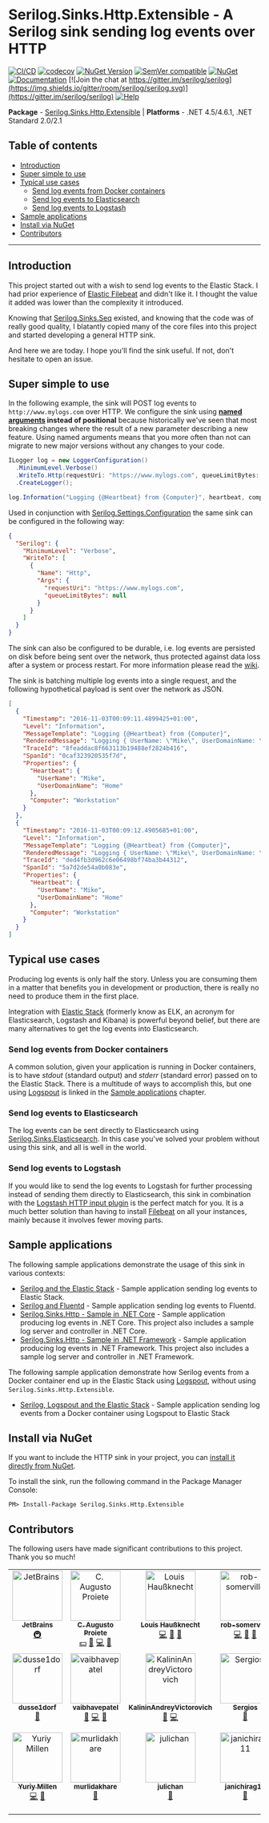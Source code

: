 # Serilog.Sinks.Http.Extensible - A Serilog sink sending log events over HTTP <!-- omit in toc -->

[![CI/CD](https://github.com/josephcappellino/serilog-sinks-http/actions/workflows/ci-cd.yml/badge.svg)](https://github.com/josephcappellino/serilog-sinks-http/actions/workflows/ci-cd.yml)
[![codecov](https://codecov.io/gh/FantasticFiasco/serilog-sinks-http/branch/main/graph/badge.svg?token=cw6OYeQmdH)](https://codecov.io/gh/FantasticFiasco/serilog-sinks-http)
[![NuGet Version](http://img.shields.io/nuget/v/Serilog.Sinks.Http.Extensible.svg?style=flat)](https://www.nuget.org/packages/Serilog.Sinks.Http.Extensible/)
[![SemVer compatible](https://img.shields.io/badge/%E2%9C%85-SemVer%20compatible-blue)](https://semver.org/)
[![NuGet](https://img.shields.io/nuget/dt/Serilog.Sinks.Http.Extensible.svg)](https://www.nuget.org/packages/Serilog.Sinks.Http.Extensible/)
[![Documentation](https://img.shields.io/badge/docs-wiki-yellow.svg)](https://github.com/serilog/serilog/wiki)
[![Join the chat at https://gitter.im/serilog/serilog](https://img.shields.io/gitter/room/serilog/serilog.svg)](https://gitter.im/serilog/serilog)
[![Help](https://img.shields.io/badge/stackoverflow-serilog-orange.svg)](http://stackoverflow.com/questions/tagged/serilog)

**Package** - [Serilog.Sinks.Http.Extensible](https://www.nuget.org/packages/serilog.sinks.http.extensible) | **Platforms** - .NET 4.5/4.6.1, .NET Standard 2.0/2.1

## Table of contents <!-- omit in toc -->

- [Introduction](#introduction)
- [Super simple to use](#super-simple-to-use)
- [Typical use cases](#typical-use-cases)
  - [Send log events from Docker containers](#send-log-events-from-docker-containers)
  - [Send log events to Elasticsearch](#send-log-events-to-elasticsearch)
  - [Send log events to Logstash](#send-log-events-to-logstash)
- [Sample applications](#sample-applications)
- [Install via NuGet](#install-via-nuget)
- [Contributors](#contributors)

---

## Introduction

This project started out with a wish to send log events to the Elastic Stack. I had prior experience of [Elastic Filebeat](https://www.elastic.co/beats/filebeat) and didn't like it. I thought the value it added was lower than the complexity it introduced.

Knowing that [Serilog.Sinks.Seq](https://github.com/serilog/serilog-sinks-seq) existed, and knowing that the code was of really good quality, I blatantly copied many of the core files into this project and started developing a general HTTP sink.

And here we are today. I hope you'll find the sink useful. If not, don't hesitate to open an issue.

## Super simple to use

In the following example, the sink will POST log events to `http://www.mylogs.com` over HTTP. We configure the sink using **[named arguments](https://docs.microsoft.com/en-us/dotnet/csharp/programming-guide/classes-and-structs/named-and-optional-arguments#named-arguments) instead of positional** because historically we've seen that most breaking changes where the result of a new parameter describing a new feature. Using named arguments means that you more often than not can migrate to new major versions without any changes to your code.

```csharp
ILogger log = new LoggerConfiguration()
  .MinimumLevel.Verbose()
  .WriteTo.Http(requestUri: "https://www.mylogs.com", queueLimitBytes: null)
  .CreateLogger();

log.Information("Logging {@Heartbeat} from {Computer}", heartbeat, computer);
```

Used in conjunction with [Serilog.Settings.Configuration](https://github.com/serilog/serilog-settings-configuration) the same sink can be configured in the following way:

```json
{
  "Serilog": {
    "MinimumLevel": "Verbose",
    "WriteTo": [
      {
        "Name": "Http",
        "Args": {
          "requestUri": "https://www.mylogs.com",
          "queueLimitBytes": null
        }
      }
    ]
  }
}
```

The sink can also be configured to be durable, i.e. log events are persisted on disk before being sent over the network, thus protected against data loss after a system or process restart. For more information please read the [wiki](https://github.com/josephcappellino/serilog-sinks-http/wiki).

The sink is batching multiple log events into a single request, and the following hypothetical payload is sent over the network as JSON.

```json
[
  {
    "Timestamp": "2016-11-03T00:09:11.4899425+01:00",
    "Level": "Information",
    "MessageTemplate": "Logging {@Heartbeat} from {Computer}",
    "RenderedMessage": "Logging { UserName: \"Mike\", UserDomainName: \"Home\" } from \"Workstation\"",
    "TraceId": "8feaddac8f663113b19488ef2824b416",
    "SpanId": "0caf323920535f7d",
    "Properties": {
      "Heartbeat": {
        "UserName": "Mike",
        "UserDomainName": "Home"
      },
      "Computer": "Workstation"
    }
  },
  {
    "Timestamp": "2016-11-03T00:09:12.4905685+01:00",
    "Level": "Information",
    "MessageTemplate": "Logging {@Heartbeat} from {Computer}",
    "RenderedMessage": "Logging { UserName: \"Mike\", UserDomainName: \"Home\" } from \"Workstation\"",
    "TraceId": "ded4fb3d962c6e06498bf74ba3b44312",
    "SpanId": "5a7d2de54a0b083e",
    "Properties": {
      "Heartbeat": {
        "UserName": "Mike",
        "UserDomainName": "Home"
      },
      "Computer": "Workstation"
    }
  }
]
```

## Typical use cases

Producing log events is only half the story. Unless you are consuming them in a matter that benefits you in development or production, there is really no need to produce them in the first place.

Integration with [Elastic Stack](https://www.elastic.co/products) (formerly know as ELK, an acronym for Elasticsearch, Logstash and Kibana) is powerful beyond belief, but there are many alternatives to get the log events into Elasticsearch.

### Send log events from Docker containers

A common solution, given your application is running in Docker containers, is to have *stdout* (standard output) and *stderr* (standard error) passed on to the Elastic Stack. There is a multitude of ways to accomplish this, but one using [Logspout](https://github.com/gliderlabs/logspout) is linked in the [Sample applications](#sample-applications) chapter.

### Send log events to Elasticsearch

The log events can be sent directly to Elasticsearch using [Serilog.Sinks.Elasticsearch](https://github.com/serilog/serilog-sinks-elasticsearch). In this case you've solved your problem without using this sink, and all is well in the world.

### Send log events to Logstash

If you would like to send the log events to Logstash for further processing instead of sending them directly to Elasticsearch, this sink in combination with the [Logstash HTTP input plugin](https://www.elastic.co/blog/introducing-logstash-input-http-plugin) is the perfect match for you. It is a much better solution than having to install [Filebeat](https://www.elastic.co/products/beats/filebeat) on all your instances, mainly because it involves fewer moving parts.

## Sample applications

The following sample applications demonstrate the usage of this sink in various contexts:

- [Serilog and the Elastic Stack](https://github.com/FantasticFiasco/serilog-sinks-http-sample-elastic-stack) - Sample application sending log events to Elastic Stack.
- [Serilog and Fluentd](https://github.com/FantasticFiasco/serilog-sinks-http-sample-fluentd) - Sample application sending log events to Fluentd.
- [Serilog.Sinks.Http - Sample in .NET Core](https://github.com/FantasticFiasco/serilog-sinks-http-sample-dotnet-core) - Sample application producing log events in .NET Core. This project also includes a sample log server and controller in .NET Core.
- [Serilog.Sinks.Http - Sample in .NET Framework](https://github.com/FantasticFiasco/serilog-sinks-http-sample-dotnet-framework) - Sample application producing log events in .NET Framework. This project also includes a sample log server and controller in .NET Framework.

The following sample application demonstrate how Serilog events from a Docker container end up in the Elastic Stack using [Logspout](https://github.com/gliderlabs/logspout), without using `Serilog.Sinks.Http.Extensible`.

- [Serilog, Logspout and the Elastic Stack](https://github.com/FantasticFiasco/serilog-logspout-elastic-stack) - Sample application sending log events from a Docker container using Logspout to Elastic Stack

## Install via NuGet

If you want to include the HTTP sink in your project, you can [install it directly from NuGet](https://www.nuget.org/packages/Serilog.Sinks.Http.Extensible/).

To install the sink, run the following command in the Package Manager Console:

```
PM> Install-Package Serilog.Sinks.Http.Extensible
```

## Contributors

The following users have made significant contributions to this project. Thank you so much!

<!-- ALL-CONTRIBUTORS-LIST:START - Do not remove or modify this section -->
<!-- prettier-ignore-start -->
<!-- markdownlint-disable -->
<table>
  <tbody>
    <tr>
      <td align="center" valign="top" width="14.28%"><a href="https://jetbrains.com/opensource"><img src="https://avatars.githubusercontent.com/u/878437?v=4?s=100" width="100px;" alt="JetBrains"/><br /><sub><b>JetBrains</b></sub></a><br /><a href="#infra-JetBrains" title="Infrastructure (Hosting, Build-Tools, etc)">🚇</a></td>
      <td align="center" valign="top" width="14.28%"><a href="https://augustoproiete.net/"><img src="https://avatars.githubusercontent.com/u/177608?v=4?s=100" width="100px;" alt="C. Augusto Proiete"/><br /><sub><b>C. Augusto Proiete</b></sub></a><br /><a href="#financial-augustoproiete" title="Financial">💵</a> <a href="#question-augustoproiete" title="Answering Questions">💬</a> <a href="https://github.com/FantasticFiasco/serilog-sinks-http/commits?author=augustoproiete" title="Code">💻</a> <a href="#ideas-augustoproiete" title="Ideas, Planning, & Feedback">🤔</a></td>
      <td align="center" valign="top" width="14.28%"><a href="https://github.com/lhaussknecht"><img src="https://avatars.githubusercontent.com/u/140147?v=4?s=100" width="100px;" alt="Louis Haußknecht"/><br /><sub><b>Louis Haußknecht</b></sub></a><br /><a href="https://github.com/FantasticFiasco/serilog-sinks-http/commits?author=lhaussknecht" title="Code">💻</a> <a href="#ideas-lhaussknecht" title="Ideas, Planning, & Feedback">🤔</a> <a href="https://github.com/FantasticFiasco/serilog-sinks-http/issues?q=author%3Alhaussknecht" title="Bug reports">🐛</a></td>
      <td align="center" valign="top" width="14.28%"><a href="https://github.com/rob-somerville"><img src="https://avatars.githubusercontent.com/u/12766610?v=4?s=100" width="100px;" alt="rob-somerville"/><br /><sub><b>rob-somerville</b></sub></a><br /><a href="https://github.com/FantasticFiasco/serilog-sinks-http/commits?author=rob-somerville" title="Code">💻</a> <a href="#ideas-rob-somerville" title="Ideas, Planning, & Feedback">🤔</a> <a href="https://github.com/FantasticFiasco/serilog-sinks-http/issues?q=author%3Arob-somerville" title="Bug reports">🐛</a></td>
      <td align="center" valign="top" width="14.28%"><a href="https://github.com/kvpt"><img src="https://avatars.githubusercontent.com/u/1446221?v=4?s=100" width="100px;" alt="Kevin Petit"/><br /><sub><b>Kevin Petit</b></sub></a><br /><a href="https://github.com/FantasticFiasco/serilog-sinks-http/commits?author=kvpt" title="Code">💻</a> <a href="#ideas-kvpt" title="Ideas, Planning, & Feedback">🤔</a> <a href="https://github.com/FantasticFiasco/serilog-sinks-http/issues?q=author%3Akvpt" title="Bug reports">🐛</a></td>
      <td align="center" valign="top" width="14.28%"><a href="https://github.com/aleksaradz"><img src="https://avatars.githubusercontent.com/u/72725560?v=4?s=100" width="100px;" alt="aleksaradz"/><br /><sub><b>aleksaradz</b></sub></a><br /><a href="https://github.com/FantasticFiasco/serilog-sinks-http/commits?author=aleksaradz" title="Code">💻</a> <a href="#ideas-aleksaradz" title="Ideas, Planning, & Feedback">🤔</a> <a href="https://github.com/FantasticFiasco/serilog-sinks-http/issues?q=author%3Aaleksaradz" title="Bug reports">🐛</a></td>
      <td align="center" valign="top" width="14.28%"><a href="https://github.com/michaeltdaniels"><img src="https://avatars.githubusercontent.com/u/45430678?v=4?s=100" width="100px;" alt="michaeltdaniels"/><br /><sub><b>michaeltdaniels</b></sub></a><br /><a href="#ideas-michaeltdaniels" title="Ideas, Planning, & Feedback">🤔</a></td>
    </tr>
    <tr>
      <td align="center" valign="top" width="14.28%"><a href="https://github.com/dusse1dorf"><img src="https://avatars.githubusercontent.com/u/37047967?v=4?s=100" width="100px;" alt="dusse1dorf"/><br /><sub><b>dusse1dorf</b></sub></a><br /><a href="#ideas-dusse1dorf" title="Ideas, Planning, & Feedback">🤔</a></td>
      <td align="center" valign="top" width="14.28%"><a href="https://github.com/vaibhavepatel"><img src="https://avatars.githubusercontent.com/u/23142694?v=4?s=100" width="100px;" alt="vaibhavepatel"/><br /><sub><b>vaibhavepatel</b></sub></a><br /><a href="https://github.com/FantasticFiasco/serilog-sinks-http/issues?q=author%3Avaibhavepatel" title="Bug reports">🐛</a> <a href="https://github.com/FantasticFiasco/serilog-sinks-http/commits?author=vaibhavepatel" title="Code">💻</a> <a href="#ideas-vaibhavepatel" title="Ideas, Planning, & Feedback">🤔</a></td>
      <td align="center" valign="top" width="14.28%"><a href="https://github.com/KalininAndreyVictorovich"><img src="https://avatars.githubusercontent.com/u/1285535?v=4?s=100" width="100px;" alt="KalininAndreyVictorovich"/><br /><sub><b>KalininAndreyVictorovich</b></sub></a><br /><a href="https://github.com/FantasticFiasco/serilog-sinks-http/issues?q=author%3AKalininAndreyVictorovich" title="Bug reports">🐛</a> <a href="https://github.com/FantasticFiasco/serilog-sinks-http/commits?author=KalininAndreyVictorovich" title="Code">💻</a></td>
      <td align="center" valign="top" width="14.28%"><a href="https://github.com/tipasergio"><img src="https://avatars.githubusercontent.com/u/6435956?v=4?s=100" width="100px;" alt="Sergios"/><br /><sub><b>Sergios</b></sub></a><br /><a href="https://github.com/FantasticFiasco/serilog-sinks-http/issues?q=author%3Atipasergio" title="Bug reports">🐛</a></td>
      <td align="center" valign="top" width="14.28%"><a href="https://github.com/AntonSmolkov"><img src="https://avatars.githubusercontent.com/u/5318028?v=4?s=100" width="100px;" alt="Anton Smolkov"/><br /><sub><b>Anton Smolkov</b></sub></a><br /><a href="https://github.com/FantasticFiasco/serilog-sinks-http/commits?author=AntonSmolkov" title="Code">💻</a> <a href="https://github.com/FantasticFiasco/serilog-sinks-http/issues?q=author%3AAntonSmolkov" title="Bug reports">🐛</a></td>
      <td align="center" valign="top" width="14.28%"><a href="https://github.com/Siphonophora"><img src="https://avatars.githubusercontent.com/u/32316111?v=4?s=100" width="100px;" alt="Michael J Conrad"/><br /><sub><b>Michael J Conrad</b></sub></a><br /><a href="https://github.com/FantasticFiasco/serilog-sinks-http/commits?author=Siphonophora" title="Documentation">📖</a></td>
      <td align="center" valign="top" width="14.28%"><a href="https://github.com/seruminar"><img src="https://avatars.githubusercontent.com/u/35008875?v=4?s=100" width="100px;" alt="Yuriy Sountsov"/><br /><sub><b>Yuriy Sountsov</b></sub></a><br /><a href="#ideas-seruminar" title="Ideas, Planning, & Feedback">🤔</a></td>
    </tr>
    <tr>
      <td align="center" valign="top" width="14.28%"><a href="https://github.com/yuriy-millen"><img src="https://avatars.githubusercontent.com/u/90191982?v=4?s=100" width="100px;" alt="Yuriy Millen"/><br /><sub><b>Yuriy Millen</b></sub></a><br /><a href="https://github.com/FantasticFiasco/serilog-sinks-http/commits?author=yuriy-millen" title="Code">💻</a> <a href="#ideas-yuriy-millen" title="Ideas, Planning, & Feedback">🤔</a></td>
      <td align="center" valign="top" width="14.28%"><a href="https://github.com/murlidakhare"><img src="https://avatars.githubusercontent.com/u/28730670?v=4?s=100" width="100px;" alt="murlidakhare"/><br /><sub><b>murlidakhare</b></sub></a><br /><a href="https://github.com/FantasticFiasco/serilog-sinks-http/issues?q=author%3Amurlidakhare" title="Bug reports">🐛</a></td>
      <td align="center" valign="top" width="14.28%"><a href="https://github.com/julichan"><img src="https://avatars.githubusercontent.com/u/27727780?v=4?s=100" width="100px;" alt="julichan"/><br /><sub><b>julichan</b></sub></a><br /><a href="https://github.com/FantasticFiasco/serilog-sinks-http/issues?q=author%3Ajulichan" title="Bug reports">🐛</a></td>
      <td align="center" valign="top" width="14.28%"><a href="https://github.com/janichirag11"><img src="https://avatars.githubusercontent.com/u/45846228?v=4?s=100" width="100px;" alt="janichirag11"/><br /><sub><b>janichirag11</b></sub></a><br /><a href="https://github.com/FantasticFiasco/serilog-sinks-http/issues?q=author%3Ajanichirag11" title="Bug reports">🐛</a></td>
      <td align="center" valign="top" width="14.28%"><a href="https://github.com/prasadpaul53"><img src="https://avatars.githubusercontent.com/u/78130718?v=4?s=100" width="100px;" alt="PaulP"/><br /><sub><b>PaulP</b></sub></a><br /><a href="https://github.com/FantasticFiasco/serilog-sinks-http/issues?q=author%3Aprasadpaul53" title="Bug reports">🐛</a></td>
      <td align="center" valign="top" width="14.28%"><a href="https://github.com/consulting-dev"><img src="https://avatars.githubusercontent.com/u/155075432?v=4?s=100" width="100px;" alt="consulting-dev"/><br /><sub><b>consulting-dev</b></sub></a><br /><a href="https://github.com/FantasticFiasco/serilog-sinks-http/commits?author=consulting-dev" title="Code">💻</a> <a href="#ideas-consulting-dev" title="Ideas, Planning, & Feedback">🤔</a></td>
      <td align="center" valign="top" width="14.28%"><a href="https://github.com/josephcappellino"><img src="https://avatars.githubusercontent.com/u/354186?v=4?s=100" width="100px;" alt="josephcappellino"/><br /><sub><b>josephcappellino</b></sub></a><br /><a href="https://github.com/josephcappellino/serilog-sinks-http/commits?author=josephcappellino" title="Code">💻</a> <a href="#ideas-josephcappellino" title="Ideas, Planning, & Feedback">🤔</a></td>
    </tr>
  </tbody>
</table>

<!-- markdownlint-restore -->
<!-- prettier-ignore-end -->

<!-- ALL-CONTRIBUTORS-LIST:END -->
